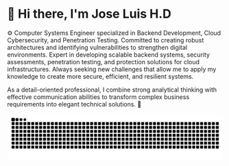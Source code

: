 # 👋 Hi there, I'm Jose Luis H.D

⚙️ Computer Systems Engineer specialized in Backend Development, Cloud Cybersecurity, and Penetration Testing. Committed to creating robust architectures and identifying vulnerabilities to strengthen digital environments. Expert in developing scalable backend systems, security assessments, penetration testing, and protection solutions for cloud infrastructures. Always seeking new challenges that allow me to apply my knowledge to create more secure, efficient, and resilient systems.

As a detail-oriented professional, I combine strong analytical thinking with effective communication abilities to transform complex business requirements into elegant technical solutions. 🎯


<img src="https://raw.githubusercontent.com/JoseLuisHD/JoseLuisHD/output/snake.svg" alt="Snake animation" />
